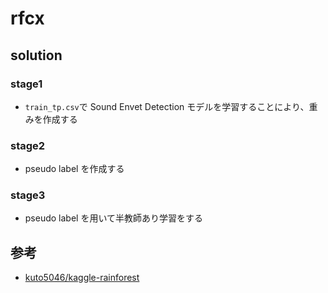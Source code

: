 # rfcx

## solution

### stage1

- `train_tp.csv`で Sound Envet Detection モデルを学習することにより、重みを作成する

### stage2

- pseudo label を作成する

### stage3

- pseudo label を用いて半教師あり学習をする

## 参考

- [kuto5046/kaggle-rainforest](https://github.com/kuto5046/kaggle-rainforest)

